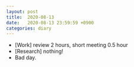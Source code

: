```yaml
---
layout: post
title:  2020-08-13
date:   2020-08-13 23:59:59 +0900
categories: diary
---
```


- [Work] review 2 hours, short meeting 0.5 hour
- [Research] nothing!
- Bad day.